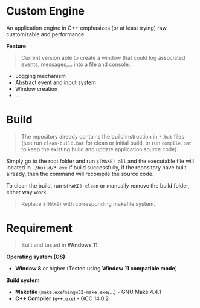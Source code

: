 # Custom Engine

An application engine in C++ emphasizes (or at least trying) raw customizable and performance.

**Feature**

> Current version able to create a window that could log associated events, messages,... into a file and console.

* Logging mechanism
* Abstract event and input system
* Window creation
* ...

# Build

> The repository already contains the build instruction in `*.bat` files (just run `clean-build.bat` for clean or initial build, or run `compile.bat` to keep the existing build and update application source code).

Simply go to the root folder and run `$(MAKE) all` and the executable file will located in `./build/*.exe` if build successfully, if the repository have built already, then the command will recompile the source code.

To clean the build, run `$(MAKE) clean` or manually remove the build folder, either way work.

> Replace `$(MAKE)` with corresponding makefile system.

# Requirement

> Built and tested in **Windows 11**.

**Operating system (OS)**
* **Window 8** or higher (Tested using **Window 11 compatible mode**)

**Build system**
* **Makefile** (`make.exe`/`mingw32-make.exe`/...) - GNU Make 4.4.1
* **C++ Compiler** (`g++.exe`) - GCC 14.0.2
